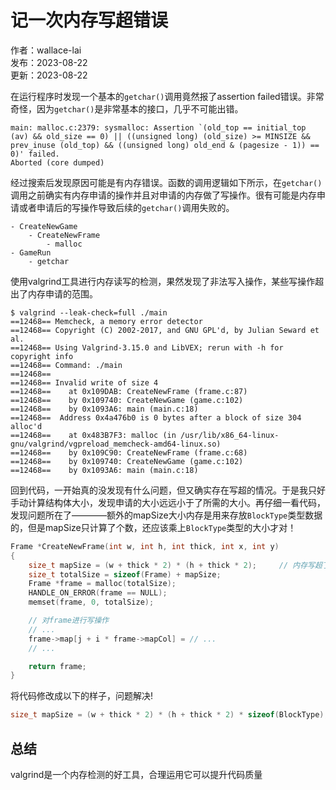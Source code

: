 # 记一次内存写超错误

作者：wallace-lai </br>
发布：2023-08-22 </br>
更新：2023-08-22 </br>

在运行程序时发现一个基本的`getchar()`调用竟然报了assertion failed错误。非常奇怪，因为`getchar()`是非常基本的接口，几乎不可能出错。

```
main: malloc.c:2379: sysmalloc: Assertion `(old_top == initial_top (av) && old_size == 0) || ((unsigned long) (old_size) >= MINSIZE && prev_inuse (old_top) && ((unsigned long) old_end & (pagesize - 1)) == 0)' failed.
Aborted (core dumped)
```

经过搜索后发现原因可能是有内存错误。函数的调用逻辑如下所示，在`getchar()`调用之前确实有内存申请的操作并且对申请的内存做了写操作。很有可能是内存申请或者申请后的写操作导致后续的`getchar()`调用失败的。
```
- CreateNewGame
    - CreateNewFrame
        - malloc
- GameRun
    - getchar
```

使用valgrind工具进行内存读写的检测，果然发现了非法写入操作，某些写操作超出了内存申请的范围。
```
$ valgrind --leak-check=full ./main
==12468== Memcheck, a memory error detector
==12468== Copyright (C) 2002-2017, and GNU GPL'd, by Julian Seward et al.
==12468== Using Valgrind-3.15.0 and LibVEX; rerun with -h for copyright info
==12468== Command: ./main
==12468==
==12468== Invalid write of size 4
==12468==    at 0x109DAB: CreateNewFrame (frame.c:87)
==12468==    by 0x109740: CreateNewGame (game.c:102)
==12468==    by 0x1093A6: main (main.c:18)
==12468==  Address 0x4a476b0 is 0 bytes after a block of size 304 alloc'd
==12468==    at 0x483B7F3: malloc (in /usr/lib/x86_64-linux-gnu/valgrind/vgpreload_memcheck-amd64-linux.so)
==12468==    by 0x109C90: CreateNewFrame (frame.c:68)
==12468==    by 0x109740: CreateNewGame (game.c:102)
==12468==    by 0x1093A6: main (main.c:18)
```

回到代码，一开始真的没发现有什么问题，但又确实存在写超的情况。于是我只好手动计算结构体大小，发现申请的大小远远小于了所需的大小。再仔细一看代码，发现问题所在了————额外的mapSize大小内存是用来存放`BlockType`类型数据的，但是mapSize只计算了个数，还应该乘上`BlockType`类型的大小才对！
```c
Frame *CreateNewFrame(int w, int h, int thick, int x, int y)
{
    size_t mapSize = (w + thick * 2) * (h + thick * 2);     // 内存写超了
    size_t totalSize = sizeof(Frame) + mapSize;
    Frame *frame = malloc(totalSize);
    HANDLE_ON_ERROR(frame == NULL);
    memset(frame, 0, totalSize);

    // 对frame进行写操作
    // ...
    frame->map[j + i * frame->mapCol] = // ...
    // ...

    return frame;
}
```

将代码修改成以下的样子，问题解决!
```c
size_t mapSize = (w + thick * 2) * (h + thick * 2) * sizeof(BlockType);
```

## 总结
valgrind是一个内存检测的好工具，合理运用它可以提升代码质量